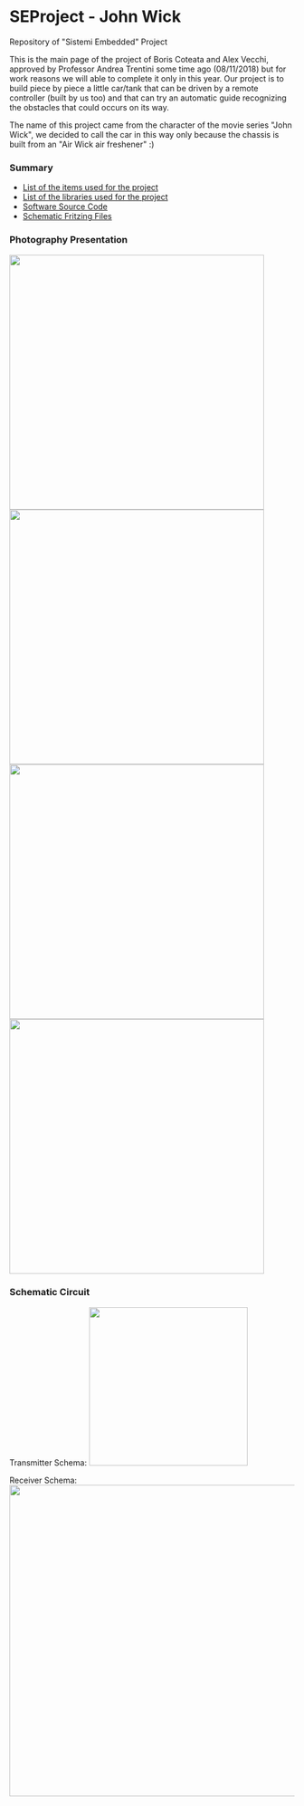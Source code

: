 # SEProject - John Wick
Repository of "Sistemi Embedded" Project

This is the main page of the project of Boris Coteata and Alex Vecchi, approved by Professor Andrea Trentini some time ago (08/11/2018) but for work reasons we will able to complete it only in this year.
Our project is to build piece by piece a little car/tank that can be driven by a remote controller (built by us too) and that can try an automatic guide recognizing the obstacles that could occurs on its way. 

The name of this project came from the character of the movie series "John Wick", we decided to call the car in this way only because the chassis is built from an "Air Wick air freshener" :)

### Summary
* [List of the items used for the project](https://github.com/alexvecchi/SEProject/blob/master/Items_List.md)
* [List of the libraries used for the project](https://github.com/alexvecchi/SEProject/blob/master/Libraries.md)
* [Software Source Code](https://github.com/alexvecchi/SEProject/tree/master/Source%20Code)
* [Schematic Fritzing Files](https://github.com/alexvecchi/SEProject/tree/master/Fritzing%20Files)

### Photography  Presentation
<img src="https://github.com/alexvecchi/SEProject/blob/master/Images/Car%20presentation.jpeg" width="450">

<img src="https://github.com/alexvecchi/SEProject/blob/master/Images/Car%20front.jpeg" width="450">

<img src="https://github.com/alexvecchi/SEProject/blob/master/Images/Car%20back.jpeg" width="450">

<img src="https://github.com/alexvecchi/SEProject/blob/master/Images/Transmitter.jpeg" width="450">

### Schematic Circuit

Transmitter Schema:
<img src="https://github.com/alexvecchi/SEProject/blob/master/Images/Transmitter.png" width="280">

Receiver Schema:
<img src="https://github.com/alexvecchi/SEProject/blob/master/Images/Receiver.png" width="550">


